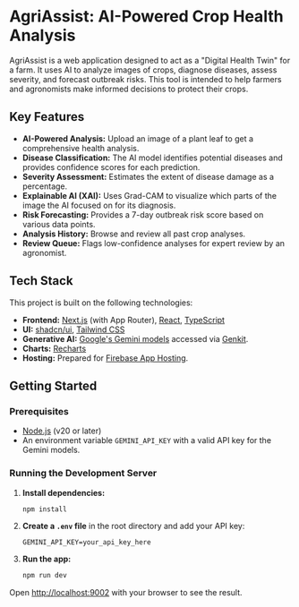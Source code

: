 # AgriAssist: AI-Powered Crop Health Analysis

AgriAssist is a web application designed to act as a "Digital Health Twin" for a farm. It uses AI to analyze images of crops, diagnose diseases, assess severity, and forecast outbreak risks. This tool is intended to help farmers and agronomists make informed decisions to protect their crops.

## Key Features

- **AI-Powered Analysis:** Upload an image of a plant leaf to get a comprehensive health analysis.
- **Disease Classification:** The AI model identifies potential diseases and provides confidence scores for each prediction.
- **Severity Assessment:** Estimates the extent of disease damage as a percentage.
- **Explainable AI (XAI):** Uses Grad-CAM to visualize which parts of the image the AI focused on for its diagnosis.
- **Risk Forecasting:** Provides a 7-day outbreak risk score based on various data points.
- **Analysis History:** Browse and review all past crop analyses.
- **Review Queue:** Flags low-confidence analyses for expert review by an agronomist.

## Tech Stack

This project is built on the following technologies:

- **Frontend:** [Next.js](https://nextjs.org/) (with App Router), [React](https://react.dev/), [TypeScript](https://www.typescriptlang.org/)
- **UI:** [shadcn/ui](https://ui.shadcn.com/), [Tailwind CSS](https://tailwindcss.com/)
- **Generative AI:** [Google's Gemini models](https://deepmind.google/technologies/gemini/) accessed via [Genkit](https://firebase.google.com/docs/genkit).
- **Charts:** [Recharts](https://recharts.org/)
- **Hosting:** Prepared for [Firebase App Hosting](https://firebase.google.com/docs/app-hosting).

## Getting Started

### Prerequisites

- [Node.js](https://nodejs.org/) (v20 or later)
- An environment variable `GEMINI_API_KEY` with a valid API key for the Gemini models.

### Running the Development Server

1. **Install dependencies:**
   ```bash
   npm install
   ```

2. **Create a `.env` file** in the root directory and add your API key:
   ```
   GEMINI_API_KEY=your_api_key_here
   ```

3. **Run the app:**
   ```bash
   npm run dev
   ```

Open [http://localhost:9002](http://localhost:9002) with your browser to see the result.
